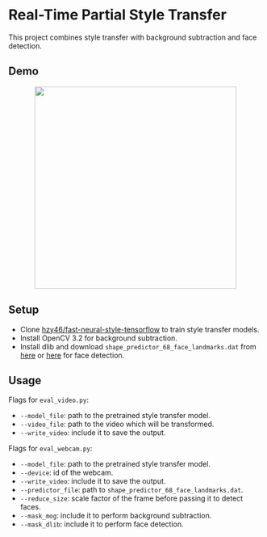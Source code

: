 # Real-Time Partial Style Transfer

This project combines style transfer with background subtraction and face detection.

## Demo

<div align='center'>
  <img src='demo.gif' width='400px'>
</div>

## Setup

- Clone [hzy46/fast-neural-style-tensorflow](https://github.com/hzy46/fast-neural-style-tensorflow) to train style transfer models.
- Install OpenCV 3.2 for background subtraction.
- Install dlib and download `shape_predictor_68_face_landmarks.dat` from [here](http://dlib.net/files/shape_predictor_68_face_landmarks.dat.bz2) or [here](https://github.com/AKSHAYUBHAT/TensorFace/blob/master/openface/models/dlib/shape_predictor_68_face_landmarks.dat) for face detection.

## Usage

Flags for `eval_video.py`:
- `--model_file`: path to the pretrained style transfer model.
- `--video_file`: path to the video which will be transformed.
- `--write_video`: include it to save the output.

Flags for `eval_webcam.py`:
- `--model_file`: path to the pretrained style transfer model.
- `--device`: id of the webcam.
- `--write_video`: include it to save the output.
- `--predictor_file`: path to `shape_predictor_68_face_landmarks.dat`.
- `--reduce_size`: scale factor of the frame before passing it to detect faces.
- `--mask_mog`: include it to perform background subtraction.
- `--mask_dlib`: include it to perform face detection.
